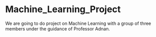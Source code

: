 # Machine_Learning_Project
We are going to do project on Machine Learning with a group of three members under the guidance of Professor Adnan.
